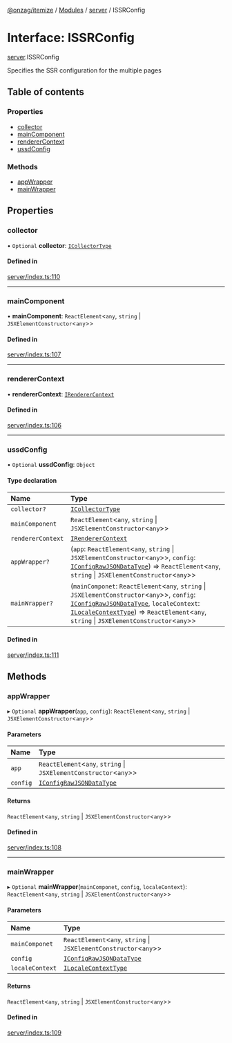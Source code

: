 [@onzag/itemize](../README.md) / [Modules](../modules.md) / [server](../modules/server.md) / ISSRConfig

# Interface: ISSRConfig

[server](../modules/server.md).ISSRConfig

Specifies the SSR configuration for the multiple pages

## Table of contents

### Properties

- [collector](server.ISSRConfig.md#collector)
- [mainComponent](server.ISSRConfig.md#maincomponent)
- [rendererContext](server.ISSRConfig.md#renderercontext)
- [ussdConfig](server.ISSRConfig.md#ussdconfig)

### Methods

- [appWrapper](server.ISSRConfig.md#appwrapper)
- [mainWrapper](server.ISSRConfig.md#mainwrapper)

## Properties

### collector

• `Optional` **collector**: [`ICollectorType`](client.ICollectorType.md)

#### Defined in

[server/index.ts:110](https://github.com/onzag/itemize/blob/5c2808d3/server/index.ts#L110)

___

### mainComponent

• **mainComponent**: `ReactElement`<`any`, `string` \| `JSXElementConstructor`<`any`\>\>

#### Defined in

[server/index.ts:107](https://github.com/onzag/itemize/blob/5c2808d3/server/index.ts#L107)

___

### rendererContext

• **rendererContext**: [`IRendererContext`](client_providers_renderer.IRendererContext.md)

#### Defined in

[server/index.ts:106](https://github.com/onzag/itemize/blob/5c2808d3/server/index.ts#L106)

___

### ussdConfig

• `Optional` **ussdConfig**: `Object`

#### Type declaration

| Name | Type |
| :------ | :------ |
| `collector?` | [`ICollectorType`](client.ICollectorType.md) |
| `mainComponent` | `ReactElement`<`any`, `string` \| `JSXElementConstructor`<`any`\>\> |
| `rendererContext` | [`IRendererContext`](client_providers_renderer.IRendererContext.md) |
| `appWrapper?` | (`app`: `ReactElement`<`any`, `string` \| `JSXElementConstructor`<`any`\>\>, `config`: [`IConfigRawJSONDataType`](config.IConfigRawJSONDataType.md)) => `ReactElement`<`any`, `string` \| `JSXElementConstructor`<`any`\>\> |
| `mainWrapper?` | (`mainComponet`: `ReactElement`<`any`, `string` \| `JSXElementConstructor`<`any`\>\>, `config`: [`IConfigRawJSONDataType`](config.IConfigRawJSONDataType.md), `localeContext`: [`ILocaleContextType`](client_internal_providers_locale_provider.ILocaleContextType.md)) => `ReactElement`<`any`, `string` \| `JSXElementConstructor`<`any`\>\> |

#### Defined in

[server/index.ts:111](https://github.com/onzag/itemize/blob/5c2808d3/server/index.ts#L111)

## Methods

### appWrapper

▸ `Optional` **appWrapper**(`app`, `config`): `ReactElement`<`any`, `string` \| `JSXElementConstructor`<`any`\>\>

#### Parameters

| Name | Type |
| :------ | :------ |
| `app` | `ReactElement`<`any`, `string` \| `JSXElementConstructor`<`any`\>\> |
| `config` | [`IConfigRawJSONDataType`](config.IConfigRawJSONDataType.md) |

#### Returns

`ReactElement`<`any`, `string` \| `JSXElementConstructor`<`any`\>\>

#### Defined in

[server/index.ts:108](https://github.com/onzag/itemize/blob/5c2808d3/server/index.ts#L108)

___

### mainWrapper

▸ `Optional` **mainWrapper**(`mainComponet`, `config`, `localeContext`): `ReactElement`<`any`, `string` \| `JSXElementConstructor`<`any`\>\>

#### Parameters

| Name | Type |
| :------ | :------ |
| `mainComponet` | `ReactElement`<`any`, `string` \| `JSXElementConstructor`<`any`\>\> |
| `config` | [`IConfigRawJSONDataType`](config.IConfigRawJSONDataType.md) |
| `localeContext` | [`ILocaleContextType`](client_internal_providers_locale_provider.ILocaleContextType.md) |

#### Returns

`ReactElement`<`any`, `string` \| `JSXElementConstructor`<`any`\>\>

#### Defined in

[server/index.ts:109](https://github.com/onzag/itemize/blob/5c2808d3/server/index.ts#L109)
